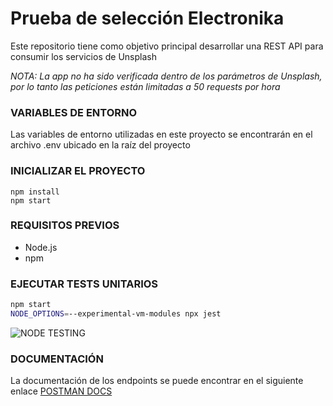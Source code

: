 # Prueba de selección Electronika

Este repositorio tiene como objetivo principal desarrollar una REST API para consumir los servicios de Unsplash

*NOTA: La app no ha sido verificada dentro de los parámetros de Unsplash, por lo tanto las peticiones están limitadas a 50 requests por hora*

### VARIABLES DE ENTORNO

Las variables de entorno utilizadas en este proyecto se encontrarán en el archivo .env ubicado en la raíz del proyecto

### INICIALIZAR EL PROYECTO

```node
npm install
npm start
```

### REQUISITOS PREVIOS
* Node.js
* npm

### EJECUTAR TESTS UNITARIOS
```bash
npm start
NODE_OPTIONS=--experimental-vm-modules npx jest
```

![NODE TESTING](https://user-images.githubusercontent.com/90154644/197113891-f8931175-83f6-4b21-ac68-7a14459481a1.png)

### DOCUMENTACIÓN

La documentación de los endpoints se puede encontrar en el siguiente enlace
[POSTMAN DOCS](https://documenter.getpostman.com/view/16939864/2s84Dizkc7)